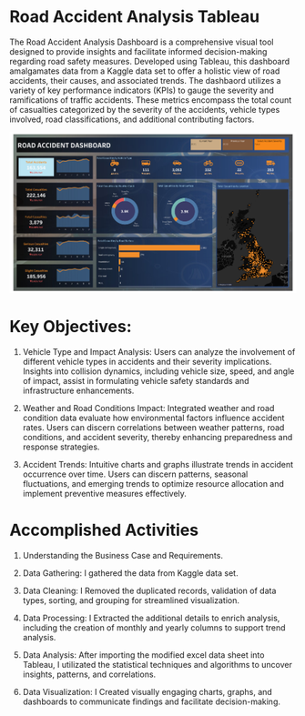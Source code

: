 # Road Accident Analysis Tableau
The Road Accident Analysis Dashboard is a comprehensive visual tool designed to provide insights and facilitate informed decision-making regarding road safety measures. Developed using Tableau, this dashboard amalgamates data from a Kaggle data set to offer a holistic view of road accidents, their causes, and associated trends. The dashbaord utilizes a variety of key performance indicators (KPIs) to gauge the severity and ramifications of traffic accidents. These metrics encompass the total count of casualties categorized by the severity of the accidents, vehicle types involved, road classifications, and additional contributing factors.

![Image Description](Dashboard1.png)


# Key Objectives:
1. Vehicle Type and Impact Analysis:
Users can analyze the involvement of different vehicle types in accidents and their severity implications. Insights into collision dynamics, including vehicle size, speed, and angle of impact, assist in formulating vehicle safety standards and infrastructure enhancements.

2. Weather and Road Conditions Impact:
Integrated weather and road condition data evaluate how environmental factors influence accident rates. Users can discern correlations between weather patterns, road conditions, and accident severity, thereby enhancing preparedness and response strategies.

3. Accident Trends: 
Intuitive charts and graphs illustrate trends in accident occurrence over time. Users can discern patterns, seasonal fluctuations, and emerging trends to optimize resource allocation and implement preventive measures effectively.

# Accomplished Activities
1. Understanding the Business Case and Requirements.
   
3. Data Gathering:
I gathered the data from Kaggle data set.

5. Data Cleaning:
I Removed the duplicated records, validation of data types, sorting, and grouping for streamlined visualization.

7. Data Processing:
I Extracted the additional details to enrich analysis, including the creation of monthly and yearly columns to support trend analysis.

9. Data Analysis:
After importing the modified excel data sheet into Tableau, I utilizated the statistical techniques and algorithms to uncover insights, patterns, and correlations.

11. Data Visualization:
I Created visually engaging charts, graphs, and dashboards to communicate findings and facilitate decision-making.
